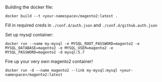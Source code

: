 Building the docker file:

`docker build --t <your-namespace>/magento2:latest .`

Fill in required creds in `./conf.d/auth.json` and `./conf.d/github.auth.json`

Set up mysql container:

`docker run --name my-mysql -e MYSQL_ROOT_PASSWORD=magento2 -e MYSQL_DATABASE=magento2 -e MYSQL_USER=magento2 -e MYSQL_PASSWORD=magento2 -d mysql:5.7`

Fire up your very own magento2 container! 

`docker run -d --name magento2 --link my-mysql:mysql <your-namespace>/magento2:latest`

